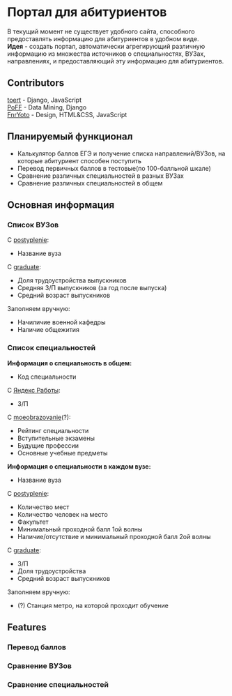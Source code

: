 # Портал для абитуриентов 
В текущий момент не существует удобного сайта, способного предоставлять информацию для абитуриентов в удобном виде.  
**Идея** - создать портал, автоматически агрегирующий различную информацию из множества источников о специальностях, ВУЗах, направлениях, и предоставляющий эту информацию для абитуриентов.

## Contributors
[toert](https://github.com/toert) - Django, JavaScript  
[PoFF](https://github.com/poffk) - Data Mining, Django  
[FnrYoto](https://github.com/Ilya-Gr) - Design, HTML&CSS, JavaScript 

## Планируемый функционал
* Калькулятор баллов ЕГЭ и получение списка направлений/ВУЗов, на которые абитуриент способен поступить
* Перевод первичных баллов в тестовые(по 100-балльной шкале)
* Сравнение различных специальностей в разных ВУЗах
* Сравнение различных специальностей в общем

## Основная информация
### Список ВУЗов
С [postyplenie](http://postyplenie.ru):
* Название вуза

С [graduate](http://vo.graduate.edu.ru):
* Доля трудоустройства выпускников
* Средняя З/П выпускников (за год после выпуска)
* Средний возраст выпускников

Заполняем вручную:
* Начиличие военной кафедры
* Наличие общежития

### Список специальностей
**Информация о специальность в общем:**
* Код специальности

С [Яндекс Работы](https://rabota.yandex.ru/):
* З/П

С [moeobrazovanie](https://moeobrazovanie.ru/)(?):
* Рейтинг специальности
* Вступительные экзамены
* Будущие профессии
* Основные учебные предметы

**Информация о специальности в каждом вузе:**
* Название вуза

С [postyplenie](http://postyplenie.ru):
* Количество мест
* Количество человек на место
* Факультет
* Минимальный проходной балл 1ой волны
* Наличие/отсутствие и минимальный проходной балл 2ой волны

С [graduate](http://vo.graduate.edu.ru):
* З/П
* Доля трудоустройства
* Средний возраст выпускников

Заполняем вручную:
* (?) Станция метро, на которой проходит обучение

## Features
### Перевод баллов 
### Сравнение ВУЗов
### Сравнение специальностей 
